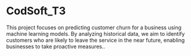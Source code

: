 # CodSoft_T3
This project focuses on predicting customer churn for a business using machine learning models. By analyzing historical data, we aim to identify customers who are likely to leave the service in the near future, enabling businesses to take proactive measures..
